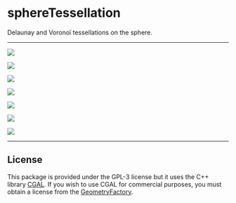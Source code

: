 # sphereTessellation

Delaunay and Voronoï tessellations on the sphere.

___

![](https://raw.githubusercontent.com/stla/sphereTessellation/main/inst/gifs/voronoi_spherical-gray01.gif)

![](https://raw.githubusercontent.com/stla/sphereTessellation/main/inst/gifs/voronoi_spherical-fibonacci01.gif)

![](https://raw.githubusercontent.com/stla/sphereTessellation/main/inst/gifs/voronoi_spherical-fibonacci02.gif)

![](https://raw.githubusercontent.com/stla/sphereTessellation/main/inst/gifs/voronoi_spherical-fibonacci-klingon.gif)

![](https://raw.githubusercontent.com/stla/sphereTessellation/main/inst/gifs/delaunay_spherical-icosphere-klingon.gif)

![](https://raw.githubusercontent.com/stla/sphereTessellation/main/inst/gifs/delaunay_spherical-septuaginta01.gif)

![](https://raw.githubusercontent.com/stla/sphereTessellation/main/inst/gifs/delaunay_spherical-loxodrome01.gif)

___

## License

This package is provided under the GPL-3 license but it uses the C++ library 
[CGAL](https://www.cgal.org/). If you wish to use CGAL for commercial purposes, 
you must obtain a license from the [GeometryFactory](https://geometryfactory.com).

